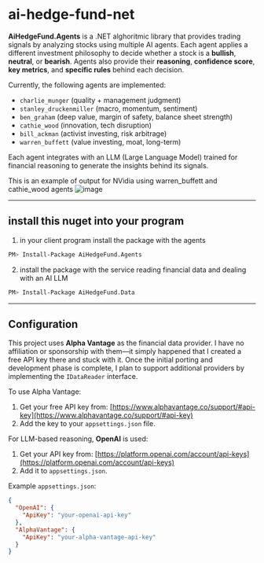 # ai-hedge-fund-net

**AiHedgeFund.Agents** is a .NET alghoritmic library that provides trading signals by analyzing stocks using multiple AI agents. Each agent applies a different investment philosophy to decide whether a stock is a **bullish**, **neutral**, or **bearish**. Agents also provide their **reasoning**, **confidence score**, **key metrics**, and **specific rules** behind each decision.

Currently, the following agents are implemented:

- `charlie_munger` (quality + management judgment)
- `stanley_druckenmiller` (macro, momentum, sentiment)
- `ben_graham`  (deep value, margin of safety, balance sheet strength)
- `cathie_wood` (innovation, tech disruption)
- `bill_ackman` (activist investing, risk arbitrage)
- `warren_buffett` (value investing, moat, long-term)

Each agent integrates with an LLM (Large Language Model) trained for financial reasoning to generate the insights behind its signals.

This is an example of output for NVidia using warren_buffett and cathie_wood agents ![image](https://github.com/user-attachments/assets/a56c89b4-a86c-4299-8645-2d10177f2dc9)

---
## install this nuget into your program

1. in your client program install the package with the agents

```bash
PM> Install-Package AiHedgeFund.Agents   
```

2. install the package with the service reading financial data and dealing with an AI LLM

```bash
PM> Install-Package AiHedgeFund.Data 
```

---
## Configuration

This project uses **Alpha Vantage** as the financial data provider. I have no affiliation or sponsorship with them—it simply happened that I created a free API key there and stuck with it. Once the initial porting and development phase is complete, I plan to support additional providers by implementing the `IDataReader` interface.

To use Alpha Vantage:

1. Get your free API key from: [https://www.alphavantage.co/support/#api-key](https://www.alphavantage.co/support/#api-key)
2. Add the key to your `appsettings.json` file.

For LLM-based reasoning, **OpenAI** is used:

1. Get your API key from: [https://platform.openai.com/account/api-keys](https://platform.openai.com/account/api-keys)
2. Add it to `appsettings.json`.

Example `appsettings.json`:

```json
{
  "OpenAI": {
    "ApiKey": "your-openai-api-key"
  },
  "AlphaVantage": {
    "ApiKey": "your-alpha-vantage-api-key"
  }
}
```
